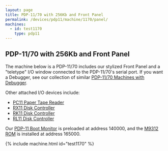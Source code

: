 ```yaml
---
layout: page
title: PDP-11/70 with 256Kb and Front Panel
permalink: /devices/pdp11/machine/1170/panel/
machines:
  - id: test1170
    type: pdp11
---
```


PDP-11/70 with 256Kb and Front Panel
---

The machine below is a PDP-11/70 includes our stylized Front Panel and a "teletype" I/O window connected to the
PDP-11/70's serial port.  If you want a Debugger, see our collection of similar [PDP-11/70 Machines with Debugger](debugger/).

Other attached I/O devices include:

- [PC11 Paper Tape Reader](/devices/pdp11/pc11/)
- [RX11 Disk Controller](/devices/pdp11/rx11/)
- [RK11 Disk Controller](/devices/pdp11/rk11/)
- [RL11 Disk Controller](/devices/pdp11/rl11/)

Our [PDP-11 Boot Monitor](/apps/pdp11/boot/monitor/) is preloaded at address 140000, and the
[M9312 ROM](/devices/pdp11/rom/M9312/) is installed at address 165000. 

{% include machine.html id="test1170" %}
